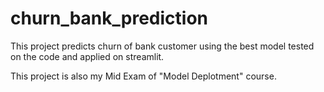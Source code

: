# churn_bank_prediction
This project predicts churn of bank customer using the best model tested on the code and applied on streamlit.

This project is also my Mid Exam of "Model Deplotment" course. 
